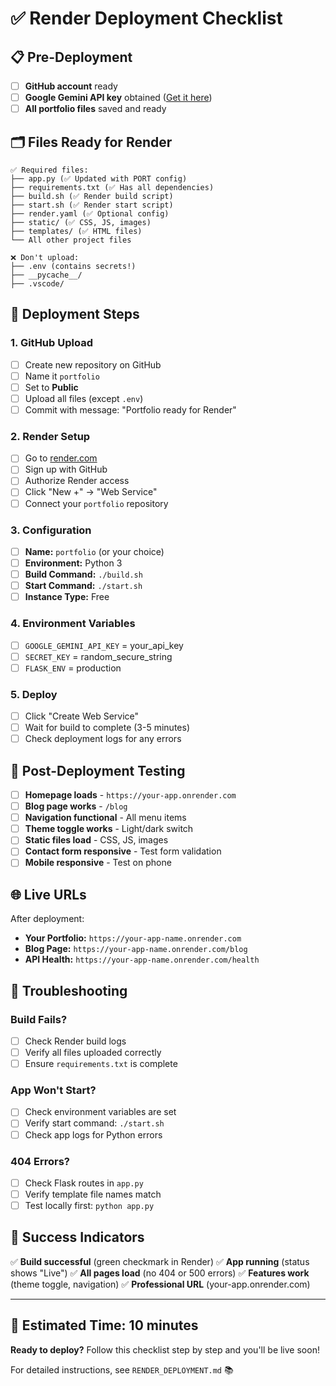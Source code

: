 # ✅ Render Deployment Checklist

## 📋 Pre-Deployment

- [ ] **GitHub account** ready
- [ ] **Google Gemini API key** obtained ([Get it here](https://makersuite.google.com/app/apikey))
- [ ] **All portfolio files** saved and ready

## 🗂️ Files Ready for Render

```
✅ Required files:
├── app.py (✅ Updated with PORT config)
├── requirements.txt (✅ Has all dependencies)
├── build.sh (✅ Render build script)
├── start.sh (✅ Render start script)
├── render.yaml (✅ Optional config)
├── static/ (✅ CSS, JS, images)
├── templates/ (✅ HTML files)
└── All other project files

❌ Don't upload:
├── .env (contains secrets!)
├── __pycache__/
├── .vscode/
```

## 🚀 Deployment Steps

### 1. GitHub Upload
- [ ] Create new repository on GitHub
- [ ] Name it `portfolio`
- [ ] Set to **Public**
- [ ] Upload all files (except `.env`)
- [ ] Commit with message: "Portfolio ready for Render"

### 2. Render Setup
- [ ] Go to [render.com](https://render.com)
- [ ] Sign up with GitHub
- [ ] Authorize Render access
- [ ] Click "New +" → "Web Service"
- [ ] Connect your `portfolio` repository

### 3. Configuration
- [ ] **Name:** `portfolio` (or your choice)
- [ ] **Environment:** Python 3
- [ ] **Build Command:** `./build.sh`
- [ ] **Start Command:** `./start.sh`
- [ ] **Instance Type:** Free

### 4. Environment Variables
- [ ] `GOOGLE_GEMINI_API_KEY` = your_api_key
- [ ] `SECRET_KEY` = random_secure_string
- [ ] `FLASK_ENV` = production

### 5. Deploy
- [ ] Click "Create Web Service"
- [ ] Wait for build to complete (3-5 minutes)
- [ ] Check deployment logs for any errors

## 🎯 Post-Deployment Testing

- [ ] **Homepage loads** - `https://your-app.onrender.com`
- [ ] **Blog page works** - `/blog`
- [ ] **Navigation functional** - All menu items
- [ ] **Theme toggle works** - Light/dark switch
- [ ] **Static files load** - CSS, JS, images
- [ ] **Contact form responsive** - Test form validation
- [ ] **Mobile responsive** - Test on phone

## 🌐 Live URLs

After deployment:
- **Your Portfolio:** `https://your-app-name.onrender.com`
- **Blog Page:** `https://your-app-name.onrender.com/blog`
- **API Health:** `https://your-app-name.onrender.com/health`

## 🔧 Troubleshooting

### Build Fails?
- [ ] Check Render build logs
- [ ] Verify all files uploaded correctly
- [ ] Ensure `requirements.txt` is complete

### App Won't Start?
- [ ] Check environment variables are set
- [ ] Verify start command: `./start.sh`
- [ ] Check app logs for Python errors

### 404 Errors?
- [ ] Check Flask routes in `app.py`
- [ ] Verify template file names match
- [ ] Test locally first: `python app.py`

## 🎉 Success Indicators

✅ **Build successful** (green checkmark in Render)
✅ **App running** (status shows "Live")
✅ **All pages load** (no 404 or 500 errors)
✅ **Features work** (theme toggle, navigation)
✅ **Professional URL** (your-app.onrender.com)

---

## 🚀 **Estimated Time: 10 minutes**

**Ready to deploy?** Follow this checklist step by step and you'll be live soon! 

For detailed instructions, see `RENDER_DEPLOYMENT.md` 📚
